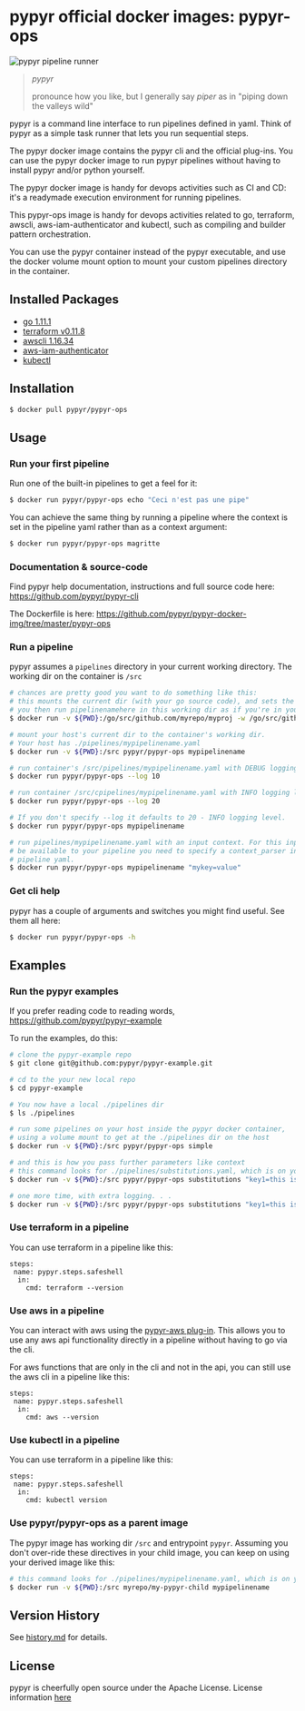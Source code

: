 # pypyr official docker images: pypyr-ops

![pypyr pipeline runner](https://cdn.345.systems/wp-content/uploads/2017/03/pypyr-logo-small.png)

> *pypyr*
>
> pronounce how you like, but I generally say *piper* as in "piping
    down the valleys wild"

pypyr is a command line interface to run pipelines defined in yaml.
Think of pypyr as a simple task runner that lets you run sequential
steps.

The pypyr docker image contains the pypyr cli and the official plug-ins.
You can use the pypyr docker image to run pypyr pipelines without having
to install pypyr and/or python yourself.

The pypyr docker image is handy for devops activities such as CI and CD: it's a
readymade execution environment for running pipelines.

This pypyr-ops image is handy for devops activities related to go, terraform,
awscli, aws-iam-authenticator and kubectl, such as compiling and builder pattern
orchestration.

You can use the pypyr container instead of the pypyr executable, and use the
docker volume mount option to mount your custom pipelines directory in
the container.


## Installed Packages
* [go 1.11.1](https://golang.org/)
* [terraform v0.11.8](https://terraform.io)
* [awscli 1.16.34](https://aws.amazon.com/cli/)
* [aws-iam-authenticator](https://github.com/kubernetes-sigs/aws-iam-authenticator)
* [kubectl](https://kubernetes.io/)

## Installation

```bash
$ docker pull pypyr/pypyr-ops
```

## Usage
### Run your first pipeline

Run one of the built-in pipelines to get a feel for it:

```bash
$ docker run pypyr/pypyr-ops echo "Ceci n'est pas une pipe"
```

You can achieve the same thing by running a pipeline where the context
is set in the pipeline yaml rather than as a context argument:

```bash
$ docker run pypyr/pypyr-ops magritte
```

### Documentation & source-code
Find pypyr help documentation, instructions and full source code here:
https://github.com/pypyr/pypyr-cli

The Dockerfile is here:
https://github.com/pypyr/pypyr-docker-img/tree/master/pypyr-ops

### Run a pipeline

pypyr assumes a `pipelines` directory in your current
working directory. The working dir on the container is
`/src`

```bash
# chances are pretty good you want to do something like this:
# this mounts the current dir (with your go source code), and sets the working dir to the mount dir
# you then run pipelinenamehere in this working dir as if you're in your repo home.
$ docker run -v ${PWD}:/go/src/github.com/myrepo/myproj -w /go/src/github.com//myrepo/myproj pypyr/pypyr-ops pipelinenamehere`

# mount your host's current dir to the container's working dir.
# Your host has ./pipelines/mypipelinename.yaml
$ docker run -v ${PWD}:/src pypyr/pypyr-ops mypipelinename

# run container's /src/pipelines/mypipelinename.yaml with DEBUG logging level.
$ docker run pypyr/pypyr-ops --log 10

# run container /src/cpipelines/mypipelinename.yaml with INFO logging level.
$ docker run pypyr/pypyr-ops --log 20

# If you don't specify --log it defaults to 20 - INFO logging level.
$ docker run pypyr/pypyr-ops mypipelinename

# run pipelines/mypipelinename.yaml with an input context. For this input to
# be available to your pipeline you need to specify a context_parser in your
# pipeline yaml.
$ docker run pypyr/pypyr-ops mypipelinename "mykey=value"
```

### Get cli help

pypyr has a couple of arguments and switches you might find useful. See
them all here:

```bash
$ docker run pypyr/pypyr-ops -h
```

## Examples
### Run the pypyr examples
If you prefer reading code to reading words, https://github.com/pypyr/pypyr-example

To run the examples, do this:

```bash
# clone the pypyr-example repo
$ git clone git@github.com:pypyr/pypyr-example.git

# cd to the your new local repo
$ cd pypyr-example

# You now have a local ./pipelines dir
$ ls ./pipelines

# run some pipelines on your host inside the pypyr docker container,
# using a volume mount to get at the ./pipelines dir on the host
$ docker run -v ${PWD}:/src pypyr/pypyr-ops simple

# and this is how you pass further parameters like context
# this command looks for ./pipelines/substitutions.yaml, which is on your host.
$ docker run -v ${PWD}:/src pypyr/pypyr-ops substitutions "key1=this is key1 in context,key2=pipe"

# one more time, with extra logging. . .
$ docker run -v ${PWD}:/src pypyr/pypyr-ops substitutions "key1=this is key1 in context,key2=pipe" --log 10
```

### Use terraform in a pipeline
You can use terraform in a pipeline like this:
```
steps:
 name: pypyr.steps.safeshell
  in:
    cmd: terraform --version
```


### Use aws in a pipeline
You can interact with aws using the [pypyr-aws plug-in](https://github.com/pypyr/pypyr-aws).
This allows you to use any aws api functionality directly in a pipeline without
having to go via the cli.

For aws functions that are only in the cli and not in the api, you can still use
the aws cli in a pipeline like this:
```
steps:
 name: pypyr.steps.safeshell
  in:
    cmd: aws --version
```

### Use kubectl in a pipeline
You can use terraform in a pipeline like this:
```
steps:
 name: pypyr.steps.safeshell
  in:
    cmd: kubectl version
```


### Use pypyr/pypyr-ops as a parent image
The pypyr image has working dir `/src` and entrypoint `pypyr`. Assuming you
don't over-ride these directives in your child image, you can keep on using
your derived image like this:

```bash
# this command looks for ./pipelines/mypipelinename.yaml, which is on your host.
$ docker run -v ${PWD}:/src myrepo/my-pypyr-child mypipelinename
```

## Version History
See [history.md](https://github.com/pypyr/pypyr-docker-img/blob/master/pypyr-ops/history.md) for details.

## License
pypyr is cheerfully open source under the Apache License. License information
[here](https://github.com/pypyr/pypyr-docker-img/blob/master/LICENSE)

